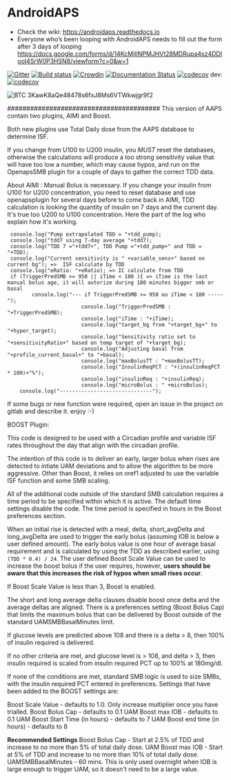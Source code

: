 # AndroidAPS

* Check the wiki: https://androidaps.readthedocs.io
*  Everyone who’s been looping with AndroidAPS needs to fill out the form after 3 days of looping  https://docs.google.com/forms/d/14KcMjlINPMJHVt28MDRupa4sz4DDIooI4SrW0P3HSN8/viewform?c=0&w=1

[![Gitter](https://badges.gitter.im/MilosKozak/AndroidAPS.svg)](https://gitter.im/MilosKozak/AndroidAPS?utm_source=badge&utm_medium=badge&utm_campaign=pr-badge&utm_content=badge)
[![Build status](https://travis-ci.org/nightscout/AndroidAPS.svg?branch=master)](https://travis-ci.org/nightscout/AndroidAPS)
[![Crowdin](https://d322cqt584bo4o.cloudfront.net/androidaps/localized.svg)](https://translations.androidaps.org/project/androidaps)
[![Documentation Status](https://readthedocs.org/projects/androidaps/badge/?version=latest)](https://androidaps.readthedocs.io/en/latest/?badge=latest)
[![codecov](https://codecov.io/gh/MilosKozak/AndroidAPS/branch/master/graph/badge.svg)](https://codecov.io/gh/MilosKozak/AndroidAPS)
dev: [![codecov](https://codecov.io/gh/MilosKozak/AndroidAPS/branch/dev/graph/badge.svg)](https://codecov.io/gh/MilosKozak/AndroidAPS)


![BTC](https://bitit.io/assets/coins/icon-btc-1e5a37bc0eb730ac83130d7aa859052bd4b53ac3f86f99966627801f7b0410be.svg) 3KawK8aQe48478s6fxJ8Ms6VTWkwjgr9f2

########################################
This version of AAPS contain two plugins, AIMI and Boost.

Both new plugins use Total Daily dose from the AAPS database to determine ISF.

If you change from U100 to U200 insulin, you *MUST* reset the databases, otherwise the calculations will produce a too strong sensitivity value that will have too low a number, which may cause hypos, and run on the OpenapsSMB plugin for a couple of days to gather the correct TDD data.

About AIMI :
Manual Bolus is necessary.
If you change your insulin from U100 for U200 concentration, you need to reset database and use openapsplugin for several days before to come back in AIMI, TDD calculation is looking the quantity of insulin on 7 days and the current day.
It's true too U200 to U100 concentration.
Here the part of the log who explain how it's working.

     console.log("Pump extrapolated TDD = "+tdd_pump);
     console.log("tdd7 using 7-day average "+tdd7);
     console.log("TDD 7 ="+tdd7+", TDD Pump ="+tdd_pump+" and TDD = "+TDD);
     console.log("Current sensitivity is " +variable_sens+" based on current bg"); =>  ISF calculate by TDD
     console.log("eRatio: "+eRatio); => IC calculate from TDD
     if (TriggerPredSMB >= 950 || iTime < 180 ){ => iTime is the last manual bolus age, it will autorize during 180 minutes bigger smb or basal
            console.log("--- if TriggerPredSMB >= 950 ou iTime < 180 -----");
                            console.log("TriggerPredSMB : "+TriggerPredSMB);
                            console.log("iTime : "+iTime);
                            console.log("target_bg from "+target_bg+" to "+hyper_target);
                            console.log("Sensitivity ratio set to "+sensitivityRatio+" based on temp target of "+target_bg);
                            console.log("Adjusting basal from "+profile_current_basal+" to "+basal);
                            console.log("maxBolusTT : "+maxBolusTT);
                            console.log("InsulinReqPCT : "+(insulinReqPCT * 100)+"%");
                            console.log("insulinReq : "+insulinReq);
                            console.log("microBolus : " +microBolus);
        console.log("------------------------------");

If some bugs or new function were required, open an issue in the project on gitlab and describe it.
enjoy :-)

BOOST Plugin:

This code is designed to be used with a Circadian profile and variable ISF rates throughout the day that align with the circadian profile.

The intention of this code is to deliver an early, larger bolus when rises are detected to intiate UAM deviations and to allow the algorithm to be more aggressive. Other than Boost, it relies on oref1 adjusted to use the variable ISF function and some SMB scaling.

All of the additional code outside of the standard SMB calculation requires a time period to be specified within which it is active. The default time settings disable the code. The time period is specified in hours in the Boost preferences section.

When an initial rise is detected with a meal, delta, short_avgDelta and long_avgDelta are used to trigger the early bolus (assuming IOB is below a user defined amount). The early bolus value is one hour of average basal requirement and is calculated by using the TDD as described earlier, using `(TDD * 0.4) / 24`. The user defined Boost Scale Value can be used to increase the boost bolus if the user requires, however, **users should be aware that this increases the risk of hypos when small rises occur**.

If Boost Scale Value is less than 3, Boost is enabled.

The short and long average delta clauses disable boost once delta and the average deltas are aligned. There is a preferences setting (Boost Bolus Cap) that limits the maximum bolus that can be delivered by Boost outside of the standard UAMSMBBasalMinutes limit.

If glucose levels are predicted above 108 and there is a delta > 8, then 100% of insulin required is delivered.

If no other criteria are met, and glucose level is > 108, and delta > 3, then insulin required is scaled from insulin required PCT up to 100% at 180mg/dl.

If none of the conditions are met, standard SMB logic is used to size SMBs, with the insulin required PCT entered in preferences.
Settings that have been added to the BOOST settings are:

Boost Scale Value - defaults to 1.0. Only increase multiplier once you have trialled. 
Boost Bolus Cap - defaults to 0.1
UAM Boost max IOB - defaults to 0.1
UAM Boost Start Time (in hours) - defaults to 7
UAM Boost end time (in hours) - defaults to 8

**Recommended Settings**
Boost Bolus Cap - Start at 2.5% of TDD and increase to no more than 5% of total daily dose.
UAM Boost max IOB - Start at 5% of TDD and increase to no more than 10% of total daily dose.
UAMSMBBasalMinutes - 60 mins. This is only used overnight when IOB is large enough to trigger UAM, so it doesn't need to be a large value. 
